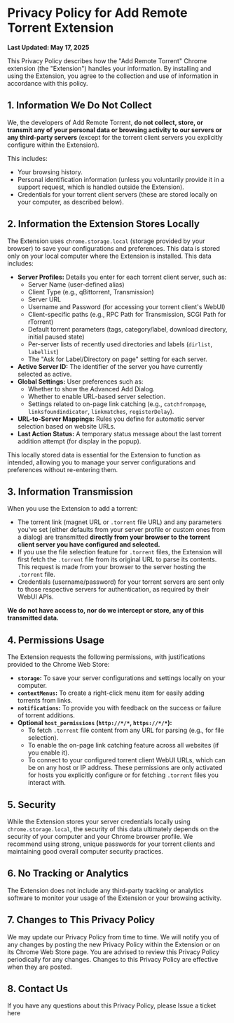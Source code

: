 # Privacy Policy for Add Remote Torrent Extension

**Last Updated: May 17, 2025**

This Privacy Policy describes how the "Add Remote Torrent" Chrome extension (the "Extension") handles your information. By installing and using the Extension, you agree to the collection and use of information in accordance with this policy.

## 1. Information We Do Not Collect

We, the developers of Add Remote Torrent, **do not collect, store, or transmit any of your personal data or browsing activity to our servers or any third-party servers** (except for the torrent client servers you explicitly configure within the Extension).

This includes:
-   Your browsing history.
-   Personal identification information (unless you voluntarily provide it in a support request, which is handled outside the Extension).
-   Credentials for your torrent client servers (these are stored locally on your computer, as described below).

## 2. Information the Extension Stores Locally

The Extension uses `chrome.storage.local` (storage provided by your browser) to save your configurations and preferences. This data is stored only on your local computer where the Extension is installed. This data includes:

-   **Server Profiles:** Details you enter for each torrent client server, such as:
    -   Server Name (user-defined alias)
    -   Client Type (e.g., qBittorrent, Transmission)
    -   Server URL
    -   Username and Password (for accessing your torrent client's WebUI)
    -   Client-specific paths (e.g., RPC Path for Transmission, SCGI Path for rTorrent)
    -   Default torrent parameters (tags, category/label, download directory, initial paused state)
    -   Per-server lists of recently used directories and labels (`dirlist`, `labellist`)
    -   The "Ask for Label/Directory on page" setting for each server.
-   **Active Server ID:** The identifier of the server you have currently selected as active.
-   **Global Settings:** User preferences such as:
    -   Whether to show the Advanced Add Dialog.
    -   Whether to enable URL-based server selection.
    -   Settings related to on-page link catching (e.g., `catchfrompage`, `linksfoundindicator`, `linkmatches`, `registerDelay`).
-   **URL-to-Server Mappings:** Rules you define for automatic server selection based on website URLs.
-   **Last Action Status:** A temporary status message about the last torrent addition attempt (for display in the popup).

This locally stored data is essential for the Extension to function as intended, allowing you to manage your server configurations and preferences without re-entering them.

## 3. Information Transmission

When you use the Extension to add a torrent:
-   The torrent link (magnet URL or `.torrent` file URL) and any parameters you've set (either defaults from your server profile or custom ones from a dialog) are transmitted **directly from your browser to the torrent client server you have configured and selected.**
-   If you use the file selection feature for `.torrent` files, the Extension will first fetch the `.torrent` file from its original URL to parse its contents. This request is made from your browser to the server hosting the `.torrent` file.
-   Credentials (username/password) for your torrent servers are sent only to those respective servers for authentication, as required by their WebUI APIs.

**We do not have access to, nor do we intercept or store, any of this transmitted data.**

## 4. Permissions Usage

The Extension requests the following permissions, with justifications provided to the Chrome Web Store:
-   **`storage`:** To save your server configurations and settings locally on your computer.
-   **`contextMenus`:** To create a right-click menu item for easily adding torrents from links.
-   **`notifications`:** To provide you with feedback on the success or failure of torrent additions.
-   **Optional `host_permissions` (`http://*/*`, `https://*/*`):**
    -   To fetch `.torrent` file content from any URL for parsing (e.g., for file selection).
    -   To enable the on-page link catching feature across all websites (if you enable it).
    -   To connect to your configured torrent client WebUI URLs, which can be on any host or IP address. These permissions are only activated for hosts you explicitly configure or for fetching `.torrent` files you interact with.

## 5. Security

While the Extension stores your server credentials locally using `chrome.storage.local`, the security of this data ultimately depends on the security of your computer and your Chrome browser profile. We recommend using strong, unique passwords for your torrent clients and maintaining good overall computer security practices.

## 6. No Tracking or Analytics

The Extension does not include any third-party tracking or analytics software to monitor your usage of the Extension or your browsing activity.

## 7. Changes to This Privacy Policy

We may update our Privacy Policy from time to time. We will notify you of any changes by posting the new Privacy Policy within the Extension or on its Chrome Web Store page. You are advised to review this Privacy Policy periodically for any changes. Changes to this Privacy Policy are effective when they are posted.

## 8. Contact Us

If you have any questions about this Privacy Policy, please Issue a ticket here 

